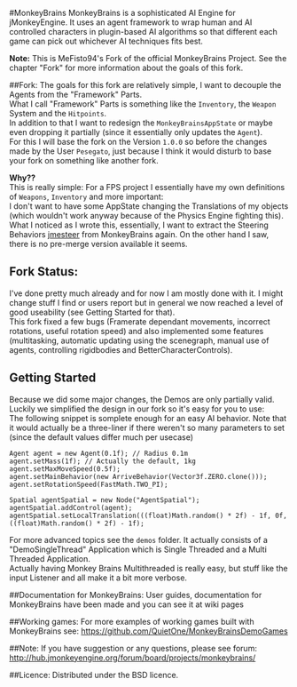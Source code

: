 #MonkeyBrains
MonkeyBrains is a sophisticated AI Engine for jMonkeyEngine. It uses an agent framework to wrap human and AI controlled characters in plugin-based AI algorithms so that different each game can pick out whichever AI techniques fits best.

**Note:** This is MeFisto94's Fork of the official MonkeyBrains Project. See the chapter "Fork" for more information about the goals of this fork.

##Fork:
The goals for this fork are relatively simple, I want to decouple the Agents from the "Framework" Parts.  
What I call "Framework" Parts is something like the `Inventory`, the `Weapon` System and the `Hitpoints`.  
In addition to that I want to redesign the `MonkeyBrainsAppState` or maybe even dropping it partially (since it essentially only updates the `Agent`).  
For this I will base the fork on the Version `1.0.0` so before the changes made by the User `Pesegato`, just because I think it would disturb to base your fork on something like another fork.
  
**Why??**  
This is really simple: For a FPS project I essentially have my own definitions of `Weapons`, `Inventory` and more important:  
I don't want to have some AppState changing the Translations of my objects (which wouldn't work anyway because of the Physics Engine fighting this).  
What I noticed as I wrote this, essentially, I want to extract the Steering Behaviors [jmesteer](http://jmesteer.bdevel.org) from MonkeyBrains again.
On the other hand I saw, there is no pre-merge version available it seems.

## Fork Status:
I've done pretty much already and for now I am mostly done with it. I might change stuff I find or users report but in general we now reached a level of good useability (see Getting Started for that).  
This fork fixed a few bugs (Framerate dependant movements, incorrect rotations, useful rotation speed) and also implemented some features (multitasking, automatic updating using the scenegraph, manual use of agents, controlling rigidbodies and BetterCharacterControls).  

## Getting Started
Because we did some major changes, the Demos are only partially valid. Luckily we simplified the design in our fork so it's easy for you to use:  
The following snippet is somplete enough for an easy AI behavior. Note that it would actually be a three-liner if there weren't so many parameters to set (since the default values differ much per usecase)  

```
Agent agent = new Agent(0.1f); // Radius 0.1m
agent.setMass(1f); // Actually the default, 1kg
agent.setMaxMoveSpeed(0.5f);
agent.setMainBehavior(new ArriveBehavior(Vector3f.ZERO.clone()));
agent.setRotationSpeed(FastMath.TWO_PI);

Spatial agentSpatial = new Node("AgentSpatial");
agentSpatial.addControl(agent);
agentSpatial.setLocalTranslation(((float)Math.random() * 2f) - 1f, 0f, ((float)Math.random() * 2f) - 1f);
```

For more advanced topics see the `demos` folder. It actually consists of a "DemoSingleThread" Application which is Single Threaded and a Multi Threaded Application.  
Actually having Monkey Brains Multithreaded is really easy, but stuff like the input Listener and all make it a bit more verbose.

##Documentation for MonkeyBrains:
User guides, documentation for MonkeyBrains have been made and you can see it at wiki pages

##Working games:
For more examples of working games built with MonkeyBrains see:
https://github.com/QuietOne/MonkeyBrainsDemoGames

##Note:
If you have suggestion or any questions, please see forum:
http://hub.jmonkeyengine.org/forum/board/projects/monkeybrains/

##Licence:
Distributed under the BSD licence.
